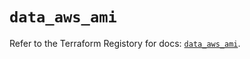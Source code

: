 # `data_aws_ami`

Refer to the Terraform Registory for docs: [`data_aws_ami`](https://registry.terraform.io/providers/hashicorp/aws/4.63.0/docs/data-sources/ami).
